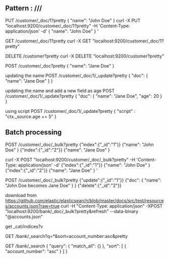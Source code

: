 Pattern : <REST Verb> /<Index>/<Type>/<ID>
----------------------------------------------
PUT /customer/_doc/1?pretty
{
  "name": "John Doe"
}
curl -X PUT "localhost:9200/customer/_doc/1?pretty" -H 'Content-Type: application/json' -d'
{
  "name": "John Doe"
}
'

GET /customer/_doc/1?pretty
curl -X GET "localhost:9200/customer/_doc/1?pretty"

DELETE /customer?pretty
curl -X DELETE "localhost:9200/customer?pretty"

POST /customer/_doc?pretty
{
  "name": "Jane Doe"
}

updating the name 
POST /customer/_doc/1/_update?pretty
{
  "doc": { "name": "Jane Doe" }
}

updating the name and add a new field as age
POST /customer/_doc/1/_update?pretty
{
  "doc": { "name": "Jane Doe", "age": 20 }
}

using script
POST /customer/_doc/1/_update?pretty
{
  "script" : "ctx._source.age += 5"
}


Batch processing
------------------
POST /customer/_doc/_bulk?pretty
{"index":{"_id":"1"}}
{"name": "John Doe" }
{"index":{"_id":"2"}}
{"name": "Jane Doe" }

curl -X POST "localhost:9200/customer/_doc/_bulk?pretty" -H 'Content-Type: application/json' -d'
{"index":{"_id":"1"}}
{"name": "John Doe" }
{"index":{"_id":"2"}}
{"name": "Jane Doe" }
'

POST /customer/_doc/_bulk?pretty
{"update":{"_id":"1"}}
{"doc": { "name": "John Doe becomes Jane Doe" } }
{"delete":{"_id":"2"}}

download from
https://github.com/elastic/elasticsearch/blob/master/docs/src/test/resources/accounts.json?raw=true
curl -H "Content-Type: application/json" -XPOST "localhost:9200/bank/_doc/_bulk?pretty&refresh" --data-binary "@accounts.json"

get _cat/indices?v

GET /bank/_search?q=*&sort=account_number:asc&pretty

GET /bank/_search
{
  "query": { "match_all": {} },
  "sort": [
    { "account_number": "asc" }
  ]
}
